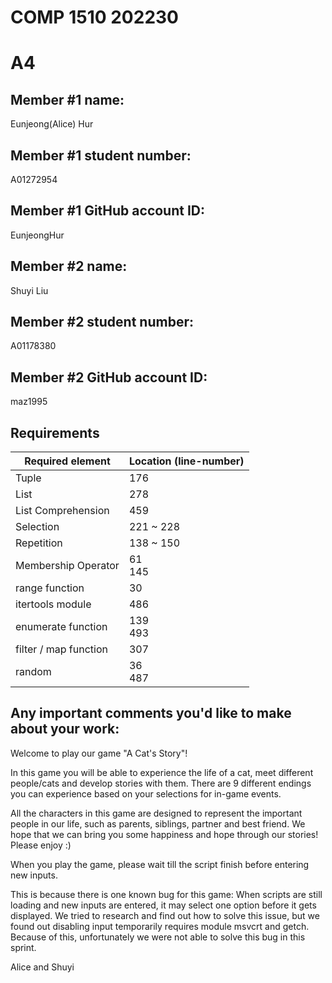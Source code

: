 # COMP 1510 202230
# A4

## Member #1 name:
Eunjeong(Alice) Hur

## Member #1 student number:
A01272954

## Member #1 GitHub account ID:
EunjeongHur

## Member #2 name:
Shuyi Liu

## Member #2 student number:
A01178380

## Member #2 GitHub account ID:
maz1995

## Requirements
| Required element      | Location (line-number) |
|-----------------------|------------------------|
| Tuple                 | 176                    |
| List                  | 278                    |
| List Comprehension    | 459                    |
| Selection             | 221 ~ 228              |
| Repetition            | 138 ~ 150              |
| Membership Operator   | 61<br/> 145            |
| range function        | 30                     |
| itertools module      | 486                    |
| enumerate function    | 139<br/> 493           |
| filter / map function | 307                    |
| random                | 36<br/> 487            |


## Any important comments you'd like to make about your work:
Welcome to play our game "A Cat's Story"!

In this game you will be able to experience the life of a cat, meet different people/cats and develop stories with them. There are 9 different endings you can experience based on your selections for in-game events.

All the characters in this game are designed to represent the important people in our life, such as parents, siblings, partner and best friend. We hope that we can bring you some happiness and hope through our stories! Please enjoy :)

When you play the game, please wait till the script finish before entering new inputs. 

This is because there is one known bug for this game: When scripts are still loading and new inputs are entered, it may select one option before it gets displayed. We tried to research and find out how to solve this issue, but we found out disabling input temporarily requires module msvcrt and getch. Because of this, unfortunately we were not able to solve this bug in this sprint.


Alice and Shuyi
